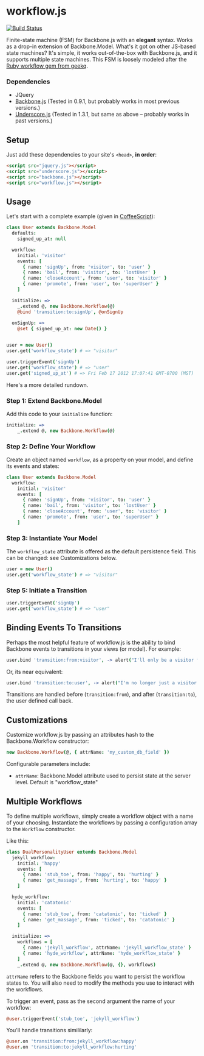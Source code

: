 # workflow.js

[![Build Status](https://travis-ci.org/zkessin/workflow.js.png)](https://travis-ci.org/zkessin/workflow.js)

Finite-state machine (FSM) for Backbone.js with an **elegant** syntax. Works as a drop-in extension of Backbone.Model. What's it got on other JS-based state machines? It's simple, it works out-of-the-box with Backbone.js, and it supports multiple state machines. This FSM is loosely modeled after the [Ruby workflow gem from geekq](https://github.com/geekq/workflow).


### Dependencies
* JQuery
* [Backbone.js](http://documentcloud.github.com/backbone/) (Tested in 0.9.1, but probably works in most previous versions.)
* [Underscore.js](http://documentcloud.github.com/underscore/) (Tested in 1.3.1, but same as above – probably works in past versions.)

## Setup

Just add these dependencies to your site's `<head>`, **in order**:

``` html
<script src="jquery.js"></script>
<script src="underscore.js"></script>
<script src="backbone.js"></script>
<script src="workflow.js"></script>
```

## Usage

Let's start with a complete example (given in [CoffeeScript](http://coffeescript.org/)):

``` coffeescript
class User extends Backbone.Model
  defaults:
    signed_up_at: null

  workflow:
    initial: 'visitor'
    events: [
      { name: 'signUp', from: 'visitor', to: 'user' }
      { name: 'bail', from: 'visitor', to: 'lostUser' }
      { name: 'closeAccount', from: 'user', to: 'visitor' }
      { name: 'promote', from: 'user', to: 'superUser' }
    ]

  initialize: =>
    _.extend @, new Backbone.Workflow(@)
    @bind 'transition:to:signUp', @onSignUp
  
  onSignUp: =>
    @set { signed_up_at: new Date() }


user = new User()
user.get('workflow_state') # => "visitor"

user.triggerEvent('signUp')
user.get('workflow_state') # => "user"
user.get('signed_up_at') # => Fri Feb 17 2012 17:07:41 GMT-0700 (MST)
```

Here's a more detailed rundown.

### Step 1: Extend Backbone.Model

Add this code to your `initialize` function:

``` coffeescript
initialize: =>
    _.extend @, new Backbone.Workflow(@)
```

### Step 2: Define Your Workflow

Create an object named `workflow`, as a property on your model, and define its events and states:

``` coffeescript
class User extends Backbone.Model
  workflow:
    initial: 'visitor'
    events: [
      { name: 'signUp', from: 'visitor', to: 'user' }
      { name: 'bail', from: 'visitor', to: 'lostUser' }
      { name: 'closeAccount', from: 'user', to: 'visitor' }
      { name: 'promote', from: 'user', to: 'superUser' }
    ]
```

### Step 3: Instantiate Your Model

The `workflow_state` attribute is offered as the default persistence field. This can be changed: see Customizations below.
``` coffeescript
user = new User()
user.get('workflow_state') # => "visitor"
```

### Step 5: Initiate a Transition

``` coffeescript
user.triggerEvent('signUp')
user.get('workflow_state') # => "user"
```

## Binding Events To Transitions

Perhaps the most helpful feature of workflow.js is the ability to bind Backbone events to transitions in your views (or model). For example:

``` coffeescript
user.bind 'transition:from:visitor', -> alert("I'll only be a visitor for a moment longer!")
```

Or, its near equivalent:

``` coffeescript
user.bind 'transition:to:user', -> alert("I'm no longer just a visitor!")
```

Transitions are handled before (`transition:from`), and after (`transition:to`), the user defined call back.

## Customizations

Customize workflow.js by passing an attributes hash to the Backbone.Workflow constructor:

``` coffeescript
new Backbone.Workflow(@, { attrName: 'my_custom_db_field' })
```

Configurable parameters include:

* `attrName`: Backbone.Model attribute used to persist state at the server level. Default is "workflow_state"

## Multiple Workflows

To define multiple workflows, simply create a workflow object with a name of your choosing. Instantiate the workflows by passing a configuration array to the `Workflow` constructor.

Like this:

``` coffeescript
class DualPersonalityUser extends Backbone.Model
  jekyll_workflow:
    initial: 'happy'
    events: [
      { name: 'stub_toe', from: 'happy', to: 'hurting' }
      { name: 'get_massage', from: 'hurting', to: 'happy' }
    ]

  hyde_workflow:
    initial: 'catatonic'
    events: [
      { name: 'stub_toe', from: 'catatonic', to: 'ticked' }
      { name: 'get_massage', from: 'ticked', to: 'catatonic' }
    ]

  initialize: =>
    workflows = [
      { name: 'jekyll_workflow', attrName: 'jekyll_workflow_state' }
      { name: 'hyde_workflow', attrName: 'hyde_workflow_state' }
    ]
    _.extend @, new Backbone.Workflow(@, {}, workflows)
```

`attrName` refers to the Backbone fields you want to persist the workflow states to. You will also need to modify the methods you use to interact with the workflows.

To trigger an event, pass as the second argument the name of your workflow:

``` coffeescript
@user.triggerEvent('stub_toe', 'jekyll_workflow')
```

You'll handle transitions simililarly:

``` coffeescript
@user.on 'transition:from:jekyll_workflow:happy'
@user.on 'transition:to:jekyll_workflow:hurting'
```
